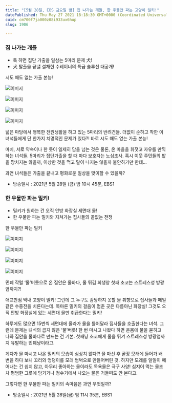 ```yaml
---
title: "[5월 28일, EBS 금요일 밤] 집 나가는 개들, 한 우물만 파는 고양이 밀키!"
datePublished: Thu May 27 2021 18:18:30 GMT+0000 (Coordinated Universal Time)
cuid: cm700f7ja000z08i933ux6hup
slug: 1906

---
```



### 집 나가는 개들

- 툭 하면 집단 가출을 일삼는 5마리 문제 犬!
- 犬 탈출을 끝낼 설채현 수레이너의 특급 솔루션 대공개!

시도 때도 없는 가출 본능!

![이미지](https://cdn.hashnode.com/res/hashnode/image/upload/v1739249773392/7e6a9f70-9aa9-48f0-aa23-a6decfe7f549.jpeg)

![이미지](https://cdn.hashnode.com/res/hashnode/image/upload/v1739249777962/2a9bfb5f-e8fd-4489-ba00-bfc08cf0df0b.jpeg)

![이미지](https://cdn.hashnode.com/res/hashnode/image/upload/v1739249781819/a039d099-4f1f-46ac-93b4-947d94b6f6ed.jpeg)

![이미지](https://cdn.hashnode.com/res/hashnode/image/upload/v1739249784084/2c3006b3-3852-4592-a6a8-31914fc1bb5f.jpeg)

넓은 마당에서 행복한 전원생활을 하고 있는 5마리의 반려견들. 더없이 순하고 착한 이 녀석들에게 단 한가지 치명적인 문제가 있다?! 바로 시도 때도 없는 가출 본능!

마치, 서로 약속이나 한 듯이 일제히 담을 넘는 것은 물론, 온 마을을 휘젓고 자유를 만끽하는 녀석들. 5마리가 집단가출을 할 때 마다 보호자는 노심초사. 혹시 이웃 주민들의 밭을 망치지는 않을까, 이상한 것을 먹고 탈이 나지는 않을까 불안하기만 한데...

과연 녀석들은 가출을 끝내고 평화로운 일상을 맞이할 수 있을까?

* 방송일시 : 2021년 5월 28일 (금) 밤 10시 45분, EBS1

### 한 우물만 파는 밀키!

- 밀키가 원하는 건 오직 안방 화장실 세면대 물!
- 한 우물만 파는 밀키와 지쳐가는 집사들의 끝없는 전쟁

한 우물만 파는 밀키

![이미지](https://cdn.hashnode.com/res/hashnode/image/upload/v1739249786025/69a65bc3-8373-462b-95e1-166c906b058b.jpeg)

![이미지](https://cdn.hashnode.com/res/hashnode/image/upload/v1739249790126/32b3f5cb-ebd5-4676-918c-4f87b073faa1.jpeg)

![이미지](https://cdn.hashnode.com/res/hashnode/image/upload/v1739249792334/dc2d5c35-0b86-4dee-95a8-71a5bebff66f.jpeg)

![이미지](https://cdn.hashnode.com/res/hashnode/image/upload/v1739249794428/ed0ee595-cb2f-4a54-b057-87bc794765b7.jpeg)

민폐 작렬 ‘물’버릇으로 온 집안은 물바다, 물 튀김 희생양 첫째 초코는 스트레스성 방광염까지?!

애교만점 막내 고양이 밀키! 그런데 그 누구도 감당하지 못할 물 취향으로 집사들과 매일같은 수중전을 치른다는데. 목마른 밀키의 걸음이 멈춘 곳은 다름아닌 화장실! 그것도 오직 안방 화장실에 있는 세면대 물만 취급한다는 밀키!

하루에도 많으면 15번씩 세면대에 올라가 물을 틀어달라 집사들을 호출한다는 녀석. 그런데 문제는 녀석의 곱지 않은 ‘물’버릇! 한 번 마시고 나왔다 하면 온몸에 물을 묻히고 나와 집안을 물바다로 만드는 건 기본. 첫째냥 초코에게 물을 튀겨 스트레스성 방광염까지 유발하는 민폐냥이라고.

게다가 물 마시고 나온 밀키의 모습이 심상치 않다?! 물 마신 후 곧장 모래에 들어가 배변을 하다 보니 꼬리와 엉덩이를 모래 범벅으로 만들어버린 것. 하지만 모레를 일일이 떼어내는 건 쉽지 않고, 아무리 좋아하는 물이라도 목욕물은 극구 사양! 심지어 먹는 물조차 평범한 그릇에 담기거나 정수기에서 나오는 물은 거들떠도 안 본다고.

그렇다면 한 우물만 파는 밀키의 속마음은 과연 무엇일까?

* 방송일시 : 2021년 5월 28일(금) 밤 11시 35분, EBS1